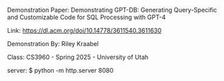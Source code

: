 Demonstration Paper: Demonstrating GPT-DB: Generating Query-Specific and Customizable Code for SQL Processing with GPT-4

Link: https://dl.acm.org/doi/10.14778/3611540.3611630

Demonstration By: Riley Kraabel

Class: CS3960 - Spring 2025 - University of Utah

server: $ python -m http.server 8080
